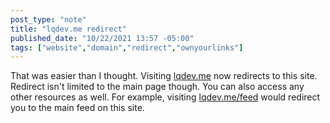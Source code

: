 ```yaml
---
post_type: "note" 
title: "lqdev.me redirect"
published_date: "10/22/2021 13:57 -05:00"
tags: ["website","domain","redirect","ownyourlinks"]
---
```


That was easier than I thought. Visiting [lqdev.me](http://lqdev.me) now redirects to this site. Redirect isn't limited to the main page though. You can also access any other resources as well. For example, visiting [lqdev.me/feed](http://lqdev.me/feed) would redirect you to the main feed on this site. 